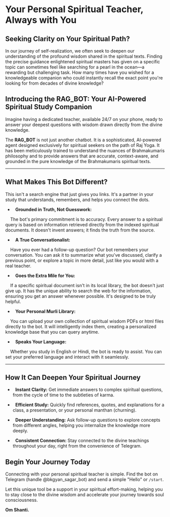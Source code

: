 
# Your Personal Spiritual Teacher, Always with You


## Seeking Clarity on Your Spiritual Path?

  
In our journey of self-realization, we often seek to deepen our understanding of the profound wisdom shared in the spiritual texts. Finding the precise guidance enlightened spiritual masters has given on a specific topic can sometimes feel like searching for a pearl in the ocean—a rewarding but challenging task. How many times have you wished for a knowledgeable companion who could instantly recall the exact point you're looking for from decades of divine knowledge?
  
## Introducing the RAG_BOT: Your AI-Powered Spiritual Study Companion


Imagine having a dedicated teacher, available 24/7 on your phone, ready to answer your deepest questions with wisdom drawn directly from the divine knowledge.
  

The **RAG_BOT** is not just another chatbot. It is a sophisticated, AI-powered agent designed exclusively for spiritual seekers on the path of Raj Yoga. It has been meticulously trained to understand the nuances of Brahmakumaris philosophy and to provide answers that are accurate, context-aware, and grounded in the pure knowledge of the Brahmakumaris spiritual texts.


---  

## What Makes This Bot Different?

This isn't a search engine that just gives you links. It's a partner in your study that understands, remembers, and helps you connect the dots.  

*   **Grounded in Truth, Not Guesswork:**

    The bot's primary commitment is to accuracy. Every answer to a spiritual query is based on information retrieved directly from the indexed spiritual documents. It doesn't invent answers; it finds the truth from the source.

*   **A True Conversationalist:**

    Have you ever had a follow-up question? Our bot remembers your conversation. You can ask it to summarize what you've discussed, clarify a previous point, or explore a topic in more detail, just like you would with a real teacher.

*   **Goes the Extra Mile for You:**

    If a specific spiritual document isn't in its local library, the bot doesn't just give up. It has the unique ability to search the web for the information, ensuring you get an answer whenever possible. It's designed to be truly helpful.

*   **Your Personal Murli Library:**

    You can upload your own collection of spiritual wisdom PDFs or html files directly to the bot. It will intelligently index them, creating a personalized knowledge base that you can query anytime.

*   **Speaks Your Language:**

    Whether you study in English or Hindi, the bot is ready to assist. You can set your preferred language and interact with it seamlessly.


---

## How It Can Deepen Your Spiritual Journey


*   **Instant Clarity:** Get immediate answers to complex spiritual questions, from the cycle of time to the subtleties of karma.

*   **Efficient Study:** Quickly find references, quotes, and explanations for a class, a presentation, or your personal manthan (churning).

*   **Deeper Understanding:** Ask follow-up questions to explore concepts from different angles, helping you internalize the knowledge more deeply.

*   **Consistent Connection:** Stay connected to the divine teachings throughout your day, right from the convenience of Telegram.

## Begin Your Journey Today

  
Connecting with your personal spiritual teacher is simple. Find the bot on Telegram (handle @bkgyan_sagar_bot) and send a simple "Hello" or `/start`.

Let this unique tool be a support in your spiritual effort-making, helping you to stay close to the divine wisdom and accelerate your journey towards soul consciousness.


 **Om Shanti.**